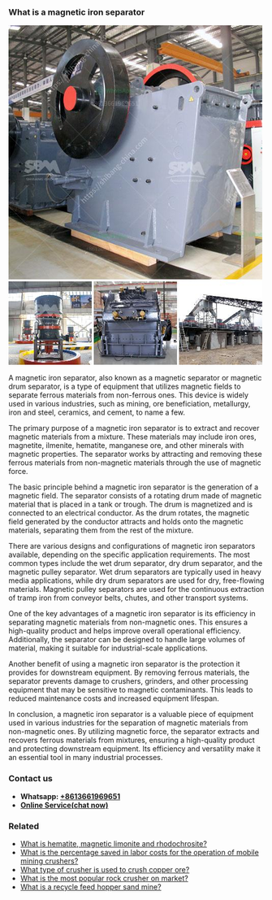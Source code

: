 <h3>What is a magnetic iron separator</h3><img src='1701742573.jpg' alt=''><p>A magnetic iron separator, also known as a magnetic separator or magnetic drum separator, is a type of equipment that utilizes magnetic fields to separate ferrous materials from non-ferrous ones. This device is widely used in various industries, such as mining, ore beneficiation, metallurgy, iron and steel, ceramics, and cement, to name a few.</p><p>The primary purpose of a magnetic iron separator is to extract and recover magnetic materials from a mixture. These materials may include iron ores, magnetite, ilmenite, hematite, manganese ore, and other minerals with magnetic properties. The separator works by attracting and removing these ferrous materials from non-magnetic materials through the use of magnetic force.</p><p>The basic principle behind a magnetic iron separator is the generation of a magnetic field. The separator consists of a rotating drum made of magnetic material that is placed in a tank or trough. The drum is magnetized and is connected to an electrical conductor. As the drum rotates, the magnetic field generated by the conductor attracts and holds onto the magnetic materials, separating them from the rest of the mixture.</p><p>There are various designs and configurations of magnetic iron separators available, depending on the specific application requirements. The most common types include the wet drum separator, dry drum separator, and the magnetic pulley separator. Wet drum separators are typically used in heavy media applications, while dry drum separators are used for dry, free-flowing materials. Magnetic pulley separators are used for the continuous extraction of tramp iron from conveyor belts, chutes, and other transport systems.</p><p>One of the key advantages of a magnetic iron separator is its efficiency in separating magnetic materials from non-magnetic ones. This ensures a high-quality product and helps improve overall operational efficiency. Additionally, the separator can be designed to handle large volumes of material, making it suitable for industrial-scale applications.</p><p>Another benefit of using a magnetic iron separator is the protection it provides for downstream equipment. By removing ferrous materials, the separator prevents damage to crushers, grinders, and other processing equipment that may be sensitive to magnetic contaminants. This leads to reduced maintenance costs and increased equipment lifespan.</p><p>In conclusion, a magnetic iron separator is a valuable piece of equipment used in various industries for the separation of magnetic materials from non-magnetic ones. By utilizing magnetic force, the separator extracts and recovers ferrous materials from mixtures, ensuring a high-quality product and protecting downstream equipment. Its efficiency and versatility make it an essential tool in many industrial processes.</p><h3>Contact us</h3><ul><li><strong>Whatsapp:&nbsp;<a href="https://wa.me/8613661969651">+8613661969651</a></strong></li><li><a href="https://swt.shibang-china.com/?git&amp;zhl&amp;What is a magnetic iron separator"><strong>Online Service(chat now)</strong></a></li></ul><h3>Related</h3><ul><li><a href='What is hematite magnetic limonite and rhodochrosite.md'>What is hematite, magnetic limonite and rhodochrosite?</a></li><li><a href='What is the percentage saved in labor costs for the operation of mobile mining crushers.md'>What is the percentage saved in labor costs for the operation of mobile mining crushers?</a></li><li><a href='What type of crusher is used to crush copper ore.md'>What type of crusher is used to crush copper ore?</a></li><li><a href='What is the most popular rock crusher on market.md'>What is the most popular rock crusher on market?</a></li><li><a href='What is a recycle feed hopper sand mine.md'>What is a recycle feed hopper sand mine?</a></li></ul>